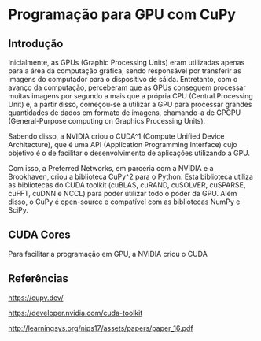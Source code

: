 # Programação para GPU com CuPy


## Introdução
Inicialmente, as GPUs (Graphic Processing Units) eram utilizadas apenas para a área da computação gráfica, sendo responsável por transferir as imagens do computador para o dispositivo de sáida. Entretanto, com o avanço da computação, perceberam que as GPUs conseguem processar muitas imagens por segundo a mais que a própria CPU (Central Processing Unit) e, a partir disso, começou-se a utilizar a GPU para processar grandes quantidades de dados em formato de imagens, chamando-a de GPGPU (General-Purpose computing on Graphics Processing Units).

Sabendo disso, a NVIDIA criou o CUDA^1 (Compute Unified Device Architecture), que é uma API (Application Programming Interface) cujo objetivo é o de facilitar o desenvolvimento de aplicações utilizando a GPU. 

Com isso, a Preferred Networks, em parceria com a NVIDIA e a Brookhaven, criou a biblioteca CuPy^2 para o Python. Esta biblioteca utiliza as bibliotecas do CUDA toolkit (cuBLAS, cuRAND, cuSOLVER, cuSPARSE, cuFFT, cuDNN e NCCL) para poder utilizar todo o poder da GPU. Além disso, o CuPy é open-source e compatível com as bibliotecas NumPy e SciPy.

## CUDA Cores
Para facilitar a programação em GPU, a NVIDIA criou o CUDA

## Referências
https://cupy.dev/

https://developer.nvidia.com/cuda-toolkit

http://learningsys.org/nips17/assets/papers/paper_16.pdf
